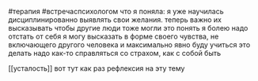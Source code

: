#терапия #встречаспсихологом 
что я поняла:
я уже научилась дисциплинированно выявлять свои желания. теперь важно их высказывать чтобы другие люди тоже могли это понять
я болею надо отстать от себя
я могу высказать в форме своего чувства, не включающего другого человека
и максимально явно буду учиться это делать
надо как-то справляться со страхом, как с собой быть


[[усталость]] вот тут как раз рефлексия  на эту тему